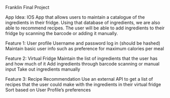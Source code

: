 Franklin Final Project

App Idea: IOS App that allows users to maintain a catalogue of the ingredients in their fridge. Using that database of ingredients, we are also able to recommend recipes. The user will be able to add ingredients to their fridge by scanning the barcode or adding it manually. 

Feature 1: User profile
Username and password log in (should be hashed)
Maintain basic user info such as preference for maximum calories per meal 

Feature 2: Virtual Fridge
Maintain the list of ingredients that the user has and how much of it 
Add ingredients through barcode scanning or manual input
Take out ingredients manually 

Feature 3: Recipe Recommendation 
Use an external API to get a list of recipes that the user could make with the ingredients in their virtual fridge 
Sort based on User Profile’s preferences 
